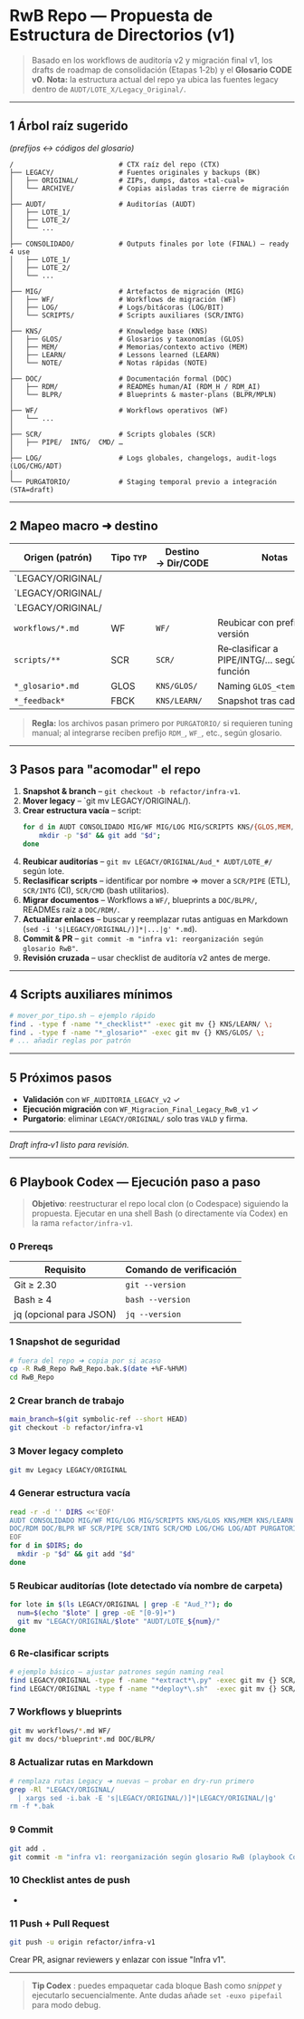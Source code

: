 # RwB Repo — Propuesta de Estructura de Directorios (v1)

> Basado en los workflows de auditoría v2 y migración final v1, los drafts de roadmap de consolidación (Etapas 1‑2b) y el **Glosario CODE v0**.
> **Nota:** la estructura actual del repo ya ubica las fuentes legacy dentro de `AUDT/LOTE_X/Legacy_Original/`.

---

## 1 Árbol raíz sugerido

*(prefijos ↔ códigos del glosario)*

```text
/                          # CTX raíz del repo (CTX)
├── LEGACY/                # Fuentes originales y backups (BK)
│   ├── ORIGINAL/          # ZIPs, dumps, datos «tal‑cual»
│   └── ARCHIVE/           # Copias aisladas tras cierre de migración
│
├── AUDT/                  # Auditorías (AUDT)
│   ├── LOTE_1/
│   ├── LOTE_2/
│   └── ...
│
├── CONSOLIDADO/           # Outputs finales por lote (FINAL) – ready 4 use
│   ├── LOTE_1/
│   ├── LOTE_2/
│   └── ...
│
├── MIG/                   # Artefactos de migración (MIG)
│   ├── WF/                # Workflows de migración (WF)
│   ├── LOG/               # Logs/bitácoras (LOG/BIT)
│   └── SCRIPTS/           # Scripts auxiliares (SCR/INTG)
│
├── KNS/                   # Knowledge base (KNS)
│   ├── GLOS/              # Glosarios y taxonomías (GLOS)
│   ├── MEM/               # Memorias/contexto activo (MEM)
│   ├── LEARN/             # Lessons learned (LEARN)
│   └── NOTE/              # Notas rápidas (NOTE)
│
├── DOC/                   # Documentación formal (DOC)
│   ├── RDM/               # READMEs human/AI (RDM_H / RDM_AI)
│   └── BLPR/              # Blueprints & master‑plans (BLPR/MPLN)
│
├── WF/                    # Workflows operativos (WF)
│   └── ...
│
├── SCR/                   # Scripts globales (SCR)
│   ├── PIPE/  INTG/  CMD/ …
│
├── LOG/                   # Logs globales, changelogs, audit‑logs (LOG/CHG/ADT)
│
└── PURGATORIO/            # Staging temporal previo a integración (STA=draft)
```

---

## 2 Mapeo macro ➜ destino

| Origen (patrón)            | Tipo `TYP` | Destino → Dir/CODE    | Notas                                     |
| -------------------------- | ---------- | --------------------- | ----------------------------------------- |
| `LEGACY/ORIGINAL/
| `LEGACY/ORIGINAL/
| `LEGACY/ORIGINAL/
| `workflows/*.md`           | WF         | `WF/`                 | Reubicar con prefijo `WF_` + versión      |
| `scripts/**`               | SCR        | `SCR/`                | Re‑clasificar a PIPE/INTG/… según función |
| `*_glosario*.md`           | GLOS       | `KNS/GLOS/`           | Naming `GLOS_<tema>_v#.md`                |
| `*_feedback*`              | FBCK       | `KNS/LEARN/`          | Snapshot tras cada ciclo                  |

> **Regla:** los archivos pasan primero por `PURGATORIO/` si requieren tuning manual; al integrarse reciben prefijo `RDM_`, `WF_`, etc., según glosario.

---

## 3 Pasos para "acomodar" el repo

1. **Snapshot & branch**  – `git checkout -b refactor/infra-v1`.
2. **Mover legacy**  – `git mv LEGACY/ORIGINAL/).
3. **Crear estructura vacía**  – script:
   ```bash
   for d in AUDT CONSOLIDADO MIG/WF MIG/LOG MIG/SCRIPTS KNS/{GLOS,MEM,LEARN,NOTE} DOC/{RDM,BLPR} WF SCR/{PIPE,INTG,CMD} LOG/{CHG,ADT} PURGATORIO; do
       mkdir -p "$d" && git add "$d";
   done
   ```
4. **Reubicar auditorías**  – `git mv LEGACY/ORIGINAL/Aud_* AUDT/LOTE_#/` según lote.
5. **Reclasificar scripts**  – identificar por nombre ⇒ mover a `SCR/PIPE` (ETL), `SCR/INTG` (CI), `SCR/CMD` (bash utilitarios).
6. **Migrar documentos**  – Workflows a `WF/`, blueprints a `DOC/BLPR/`, READMEs raíz a `DOC/RDM/`.
7. **Actualizar enlaces**  – buscar y reemplazar rutas antiguas en Markdown (`sed -i 's|LEGACY/ORIGINAL/)]*|...|g' *.md`).
8. **Commit & PR**  – `git commit -m "infra v1: reorganización según glosario RwB"`.
9. **Revisión cruzada**  – usar checklist de auditoría v2 antes de merge.

---

## 4 Scripts auxiliares mínimos

```bash
# mover_por_tipo.sh — ejemplo rápido
find . -type f -name "*_checklist*" -exec git mv {} KNS/LEARN/ \;
find . -type f -name "*_glosario*" -exec git mv {} KNS/GLOS/ \;
# ... añadir reglas por patrón
```

---

## 5 Próximos pasos

- **Validación** con `WF_AUDITORIA_LEGACY_v2` ✓
- **Ejecución migración** con `WF_Migracion_Final_Legacy_RwB_v1` ✓
- **Purgatorio**: eliminar `LEGACY/ORIGINAL/` solo tras `VALD` y firma.

---

*Draft infra‑v1 listo para revisión.*

---

## 6 Playbook **Codex** — Ejecución paso a paso

> **Objetivo**: reestructurar el repo local clon (o Codespace) siguiendo la propuesta. Ejecutar en una shell Bash (o directamente vía Codex) en la rama `refactor/infra‑v1`.

### 0 Prereqs

| Requisito               | Comando de verificación |
| ----------------------- | ----------------------- |
| Git ≥ 2.30              | `git --version`         |
| Bash ≥ 4                | `bash --version`        |
| jq (opcional para JSON) | `jq --version`          |

### 1 Snapshot de seguridad

```bash
# fuera del repo ➜ copia por si acaso
cp -R RwB_Repo RwB_Repo.bak.$(date +%F-%H%M)
cd RwB_Repo
```

### 2 Crear branch de trabajo

```bash
main_branch=$(git symbolic-ref --short HEAD)
git checkout -b refactor/infra-v1
```

### 3 Mover **legacy** completo

```bash
git mv Legacy LEGACY/ORIGINAL
```

### 4 Generar estructura vacía

```bash
read -r -d '' DIRS <<'EOF'
AUDT CONSOLIDADO MIG/WF MIG/LOG MIG/SCRIPTS KNS/GLOS KNS/MEM KNS/LEARN KNS/NOTE \
DOC/RDM DOC/BLPR WF SCR/PIPE SCR/INTG SCR/CMD LOG/CHG LOG/ADT PURGATORIO
EOF
for d in $DIRS; do
  mkdir -p "$d" && git add "$d"
done
```

### 5 Reubicar auditorías (lote detectado vía nombre de carpeta)

```bash
for lote in $(ls LEGACY/ORIGINAL | grep -E "Aud_?"); do
  num=$(echo "$lote" | grep -oE "[0-9]+")
  git mv "LEGACY/ORIGINAL/$lote" "AUDT/LOTE_${num}/"
done
```

### 6 Re‑clasificar scripts

```bash
# ejemplo básico — ajustar patrones según naming real
find LEGACY/ORIGINAL -type f -name "*extract*\.py" -exec git mv {} SCR/PIPE/ \;
find LEGACY/ORIGINAL -type f -name "*deploy*\.sh"  -exec git mv {} SCR/INTG/ \;
```

### 7 Workflows y blueprints

```bash
git mv workflows/*.md WF/
git mv docs/*blueprint*.md DOC/BLPR/
```

### 8 Actualizar rutas en Markdown

```bash
# remplaza rutas Legacy ➜ nuevas — probar en dry‑run primero
grep -Rl "LEGACY/ORIGINAL/
  | xargs sed -i.bak -E 's|LEGACY/ORIGINAL/)]*|LEGACY/ORIGINAL/|g'
rm -f *.bak
```

### 9 Commit

```bash
git add .
git commit -m "infra v1: reorganización según glosario RwB (playbook Codex)"
```

### 10 Checklist antes de push

-

### 11 Push + Pull Request

```bash
git push -u origin refactor/infra-v1
```

Crear PR, asignar reviewers y enlazar con issue "Infra v1".

---

> **Tip Codex** : puedes empaquetar cada bloque Bash como *snippet* y ejecutarlo secuencialmente. Ante dudas añade `set -euxo pipefail` para modo debug.

